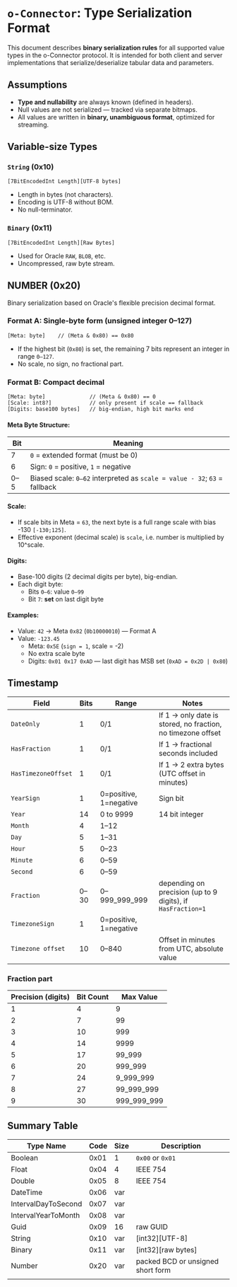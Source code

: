 # `o-Connector`: Type Serialization Format

This document describes **binary serialization rules** for all supported value types in the o-Connector protocol. It is intended for both client and server implementations that serialize/deserialize tabular data and parameters.
## Assumptions

- **Type and nullability** are always known (defined in headers).  
- Null values are not serialized — tracked via separate bitmaps.
- All values are written in **binary, unambiguous format**, optimized for streaming.
## Variable-size Types

### `String` (0x10)

```
[7BitEncodedInt Length][UTF-8 bytes]
```

- Length in bytes (not characters).
- Encoding is UTF-8 without BOM.
- No null-terminator.
### `Binary` (0x11)

```
[7BitEncodedInt Length][Raw Bytes]
```

- Used for Oracle `RAW`, `BLOB`, etc.
- Uncompressed, raw byte stream.
## NUMBER (0x20)

Binary serialization based on Oracle's flexible precision decimal format.
### Format A: Single-byte form (unsigned integer 0–127)

```
[Meta: byte]    // (Meta & 0x80) == 0x80
```

- If the highest bit (`0x80`) is set, the remaining 7 bits represent an integer in range `0–127`.
- No scale, no sign, no fractional part.

### Format B: Compact decimal

```
[Meta: byte]              // (Meta & 0x80) == 0
[Scale: int8?]            // only present if scale == fallback
[Digits: base100 bytes]   // big-endian, high bit marks end
```

#### Meta Byte Structure:

| Bit | Meaning                                                                   |
| --- | ------------------------------------------------------------------------- |
| 7   | `0` = extended format (must be 0)                                         |
| 6   | Sign: `0` = positive, `1` = negative                                      |
| 0–5 | Biased scale: `0–62` interpreted as `scale = value - 32`; `63` = fallback |

#### Scale:

- If scale bits in Meta = `63`, the next byte is a full range scale with bias -130 `[-130;125]`.
- Effective exponent (decimal scale) is `scale`, i.e. number is multiplied by 10^scale.

#### Digits:

- Base-100 digits (2 decimal digits per byte), big-endian.
- Each digit byte:
    - Bits `0–6`: value `0–99`
    - Bit `7`: **set** on last digit byte

#### Examples:

- Value: `42` → Meta `0x82` (`0b10000010`) — Format A    
- Value: `-123.45`
    - Meta: `0x5E` (`sign = 1`, scale = -2)
    - No extra scale byte
    - Digits: `0x01 0x17 0xAD` — last digit has MSB set (`0xAD = 0x2D | 0x80`)

## Timestamp

| Field               | Bits | Range                  | Notes                                                       |
| ------------------- | ---- | ---------------------- | ----------------------------------------------------------- |
| `DateOnly`          | 1    | 0/1                    | If 1 → only date is stored, no fraction, no timezone offset |
| `HasFraction`       | 1    | 0/1                    | If 1 → fractional seconds included                          |
| `HasTimezoneOffset` | 1    | 0/1                    | If 1 → 2 extra bytes (UTC offset in minutes)                |
| `YearSign`          | 1    | 0=positive, 1=negative | Sign bit                                                    |
| `Year`              | 14   | 0 to 9999              | 14 bit integer                                              |
| `Month`             | 4    | 1–12                   |                                                             |
| `Day`               | 5    | 1–31                   |                                                             |
| `Hour`              | 5    | 0–23                   |                                                             |
| `Minute`            | 6    | 0–59                   |                                                             |
| `Second`            | 6    | 0–59                   |                                                             |
| `Fraction`          | 0–30 | 0–999_999_999          | depending on precision (up to 9 digits), if `HasFraction=1` |
| `TimezoneSign`      | 1    | 0=positive, 1=negative |                                                             |
| `Timezone offset`   | 10   | 0–840                  | Offset in minutes from UTC, absolute value                  |
### Fraction part

| Precision (digits) | Bit Count | Max Value   |
|--------------------|-----------|-------------|
| 1                  | 4         | 9           |
| 2                  | 7         | 99          |
| 3                  | 10        | 999         |
| 4                  | 14        | 9999        |
| 5                  | 17        | 99_999      |
| 6                  | 20        | 999_999     |
| 7                  | 24        | 9_999_999   |
| 8                  | 27        | 99_999_999  |
| 9                  | 30        | 999_999_999 |

## Summary Table

| Type Name           | Code | Size | Description                       |
| ------------------- | ---- | ---- | --------------------------------- |
| Boolean             | 0x01 | 1    | `0x00` or `0x01`                  |
| Float               | 0x04 | 4    | IEEE 754                          |
| Double              | 0x05 | 8    | IEEE 754                          |
| DateTime            | 0x06 | var  |                                   |
| IntervalDayToSecond | 0x07 | var  |                                   |
| IntervalYearToMonth | 0x08 | var  |                                   |
| Guid                | 0x09 | 16   | raw GUID                          |
| String              | 0x10 | var  | [int32][UTF-8]                    |
| Binary              | 0x11 | var  | [int32][raw bytes]                |
| Number              | 0x20 | var  | packed BCD or unsigned short form |
|                     |      |      |                                   |
